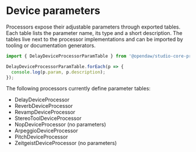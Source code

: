 # Device parameters

Processors expose their adjustable parameters through exported tables. Each table lists the parameter name, its type and a short description. The tables live next to the processor implementations and can be imported by tooling or documentation generators.

```ts
import { DelayDeviceProcessorParamTable } from '@opendaw/studio-core-processors';

DelayDeviceProcessorParamTable.forEach(p => {
  console.log(p.param, p.description);
});
```

The following processors currently define parameter tables:

- DelayDeviceProcessor
- ReverbDeviceProcessor
- RevampDeviceProcessor
- StereoToolDeviceProcessor
- NopDeviceProcessor (no parameters)
- ArpeggioDeviceProcessor
- PitchDeviceProcessor
- ZeitgeistDeviceProcessor (no parameters)
